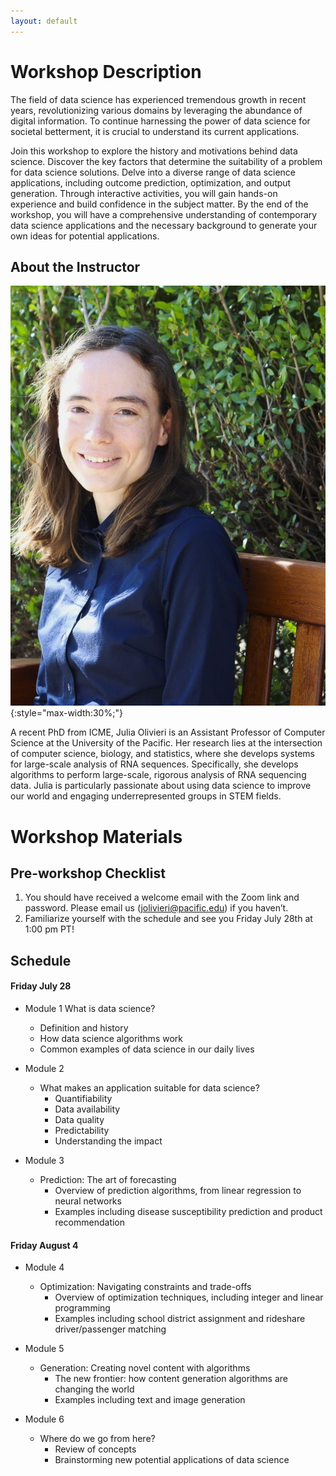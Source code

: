 ```yaml
---
layout: default
---
```


# Workshop Description
The field of data science has experienced tremendous growth in recent years, revolutionizing various domains by leveraging the abundance of digital information. To continue harnessing the power of data science for societal betterment, it is crucial to understand its current applications.

Join this workshop to explore the history and motivations behind data science. Discover the key factors that determine the suitability of a problem for data science solutions. Delve into a diverse range of data science applications, including outcome prediction, optimization, and output generation. Through interactive activities, you will gain hands-on experience and build confidence in the subject matter. By the end of the workshop, you will have a comprehensive understanding of contemporary data science applications and the necessary background to generate your own ideas for potential applications.

## About the Instructor
![Julia Olivieri](/assets/img/profile.jpg){:style="max-width:30%;"}

A recent PhD from ICME, Julia Olivieri is an Assistant Professor of Computer Science at the University of the Pacific. Her research lies at the intersection of computer science, biology, and statistics, where she develops systems for large-scale analysis of RNA sequences. Specifically, she develops algorithms to perform large-scale, rigorous analysis of RNA sequencing data. Julia is particularly passionate about using data science to improve our world and engaging underrepresented groups in STEM fields.

# Workshop Materials

## Pre-workshop Checklist
1. You should have received a welcome email with the Zoom link and password. Please email us (jolivieri@pacific.edu) if you haven’t.
2. Familiarize yourself with the schedule and see you Friday July 28th at 1:00 pm PT!

## Schedule
#### Friday July 28 <!--[[slides](/docs/day1-digital-exhaust-and-ml.pdf)] [[zoom recording](https://stanford.zoom.us/rec/share/AkpiSzqyUvzlQZdslmzvElXjFpS2fvteI50BemyZFcA-D3mdocRsoy1WJdkoysOh.cEQOPM8XKS_kPBBQ?startTime=1660592689000)]-->
- Module 1 <!--(1:00-2:00 PM)-->
  What is data science?
    - Definition and history
    - How data science algorithms work
    - Common examples of data science in our daily lives

- Module 2 <!--(2:00-3:00 PM)-->
  - What makes an application suitable for data science?
    - Quantifiability
    - Data availability
    - Data quality
    - Predictability
    - Understanding the impact

- Module 3 <!--(3:00-4:00 PM)-->
  - Prediction: The art of forecasting
    - Overview of prediction algorithms, from linear regression to neural networks
    - Examples including disease susceptibility prediction and product recommendation

  <!-- - [Jupyter notebook](https://nbviewer.org/urls/dl.dropbox.com/s/8f06s0oetf5utxd/ICME%20Data%20Privacy%20%26%20Ethics%20Course.ipynb) -->
  
#### Friday August 4 <!--[[slides](/docs/day2-dp-transparency-regulation.pdf)] [[zoom recording](https://stanford.zoom.us/rec/share/Zq3mqcYu1on_zbCgv8uOjdB6ajBcM76GjH1svFK25JgC4vXuLG3NeU7HTiWverBN.aBh9JBlYnp4uCd-B?startTime=1660679030000)]-->
- Module 4 <!--(1:00-2:00 PM)-->
  - Optimization: Navigating constraints and trade-offs
    - Overview of optimization techniques, including integer and linear programming
    - Examples including school district assignment and rideshare driver/passenger matching

- Module 5 <!--(2:00-3:00 PM)-->
  - Generation: Creating novel content with algorithms
    - The new frontier: how content generation algorithms are changing the world
    - Examples including text and image generation

- Module 6 <!--(3:00-4:00 PM)-->
  - Where do we go from here?
    - Review of concepts
    - Brainstorming new potential applications of data science







